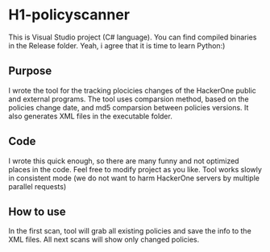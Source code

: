 # H1-policyscanner
This is Visual Studio project (C# language). You can find compiled binaries in the Release folder. Yeah, i agree that it is time to learn Python:)

## Purpose
I wrote the tool for the tracking plocicies changes of the HackerOne public and external programs.
The tool uses comparsion method, based on the policies change date, and md5 comparsion between policies versions. It also generates XML files in the executable folder.

## Code
I wrote this quick enough, so there are many funny and not optimized places in the code. Feel free to modify project as you like.
Tool works slowly in consistent mode (we do not want to harm HackerOne servers by multiple parallel requests)

## How to use
In the first scan, tool will grab all existing policies and save the info to the XML files. All next scans will show only changed policies.
